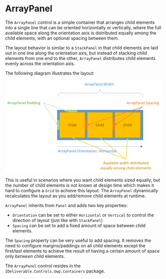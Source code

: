 # ArrayPanel

The `ArrayPanel` control is a simple container that arranges child elements into a single line that can be oriented horizontally or vertically, where the full available space along the orientation axis is distributed equally among the child elements, with an optional spacing between them.

The layout behavior is similar to a `StackPanel` in that child elements are laid out in one line along the orientation axis, but instead of stacking child elements from one end to the other, `ArrayPanel` distributes child elements evenly across the orientation axis.

The following diagram illustrates the layout:

![ArrayPanel layout illustration](ArrayPanel1.png)

This is useful in scenarios where you want child elements sized equally, but the number of child elements is not known at design time which makes it hard to configure a `Grid` to achieve this layout. The `ArrayPanel` dynamically recalculates the layout as you add/remove child elements at runtime.

`ArrayPanel` inherits from `Panel` and adds two key properties:

- `Orientation` can be set to either `Horizontal` or `Vertical` to control the direction of layout (just like with `StackPanel`)
- `Spacing` can be set to add a fixed amount of space between child elements.

The `Spacing` property can be very useful to add spacing. It removes the need to configure margins/paddings on all child elements except the first/last elements to achieve the result of having a certain amount of space only *between* child elements.

The `ArrayPanel` control resides in the `IDeliverable.Controls.Uwp.Containers` package.